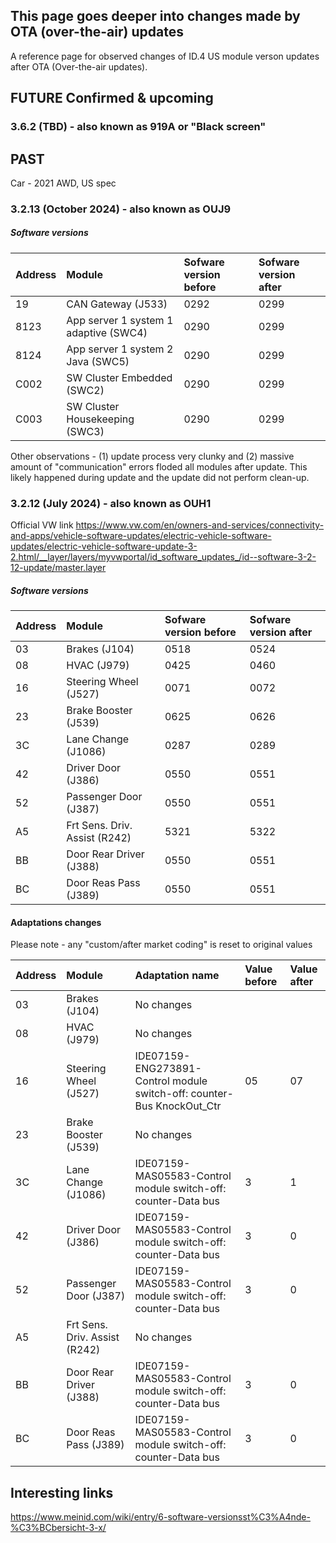 ## This page goes deeper into changes made by OTA (over-the-air) updates

A reference page for observed changes of ID.4 US module verson updates after OTA (Over-the-air updates).

## FUTURE Confirmed & upcoming

### 3.6.2 (TBD) - also known as 919A or "Black screen"



## PAST
Car - 2021 AWD, US spec

### 3.2.13 (October 2024) - also known as OUJ9

##### Software versions

| Address | Module | Sofware version before | Sofware version after
| :------------- | :------------- | :------------- | :---
| 19 | CAN Gateway (J533) | 0292	| 0299
| 8123 | App server 1 system 1 adaptive (SWC4) | 0290 | 0299
| 8124 | App server 1 system 2 Java (SWC5) | 0290 | 0299
| C002 | SW Cluster Embedded (SWC2) | 0290 | 0299 
| C003 | SW Cluster Housekeeping (SWC3) | 0290 | 0299 

Other observations - (1) update process very clunky and (2) massive amount of "communication" errors floded all modules after update. This likely happened during update and the update did not perform clean-up.

### 3.2.12 (July 2024) - also known as OUH1
Official VW link https://www.vw.com/en/owners-and-services/connectivity-and-apps/vehicle-software-updates/electric-vehicle-software-updates/electric-vehicle-software-update-3-2.html/__layer/layers/myvwportal/id_software_updates_/id--software-3-2-12-update/master.layer

##### Software versions

| Address | Module | Sofware version before | Sofware version after
| :------------- | :------------- | :------------- | :---
| 03 | Brakes (J104) | 0518	| 0524
| 08 | HVAC (J979) | 0425	| 0460
| 16 | Steering Wheel (J527) | 0071	| 0072
| 23 | Brake Booster (J539)	| 0625 | 0626
| 3C | Lane Change (J1086) | 0287	| 0289
| 42 | Driver Door (J386)	| 0550 | 0551
| 52 | Passenger Door (J387) | 0550 | 0551
| A5 | Frt Sens. Driv. Assist (R242) | 5321 | 5322
| BB | Door Rear Driver (J388) | 0550	| 0551
| BC | Door Reas Pass (J389) | 0550 | 0551

#### Adaptations changes
Please note - any "custom/after market coding" is reset to original values

| Address | Module | Adaptation name | Value before | Value after
| :------------- | :------------- | :------------- | :------------- | :------------- 
| 03 | Brakes (J104) | No changes |||
| 08 | HVAC (J979) | No changes |||
| 16 | Steering Wheel (J527) | IDE07159-ENG273891-Control module switch-off: counter-Bus KnockOut_Ctr | 05 | 07
| 23 | Brake Booster (J539)	| No changes |||
| 3C | Lane Change (J1086) | IDE07159-MAS05583-Control module switch-off: counter-Data bus | 3 | 1
| 42 | Driver Door (J386)	| IDE07159-MAS05583-Control module switch-off: counter-Data bus | 3 | 0
| 52 | Passenger Door (J387) | IDE07159-MAS05583-Control module switch-off: counter-Data bus | 3 | 0
| A5 | Frt Sens. Driv. Assist (R242) | No changes  | |
| BB | Door Rear Driver (J388) | IDE07159-MAS05583-Control module switch-off: counter-Data bus	| 3 | 0
| BC | Door Reas Pass (J389) | IDE07159-MAS05583-Control module switch-off: counter-Data bus | 3 | 0


## Interesting links
https://www.meinid.com/wiki/entry/6-software-versionsst%C3%A4nde-%C3%BCbersicht-3-x/
